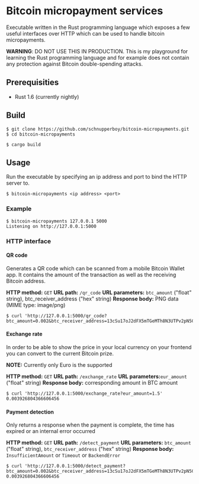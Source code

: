 # Bitcoin micropayment services
Executable written in the Rust programming language which exposes a few useful interfaces over HTTP which can be used to handle bitcoin micropayments.

**WARNING**: DO NOT USE THIS IN PRODUCTION. This is my playground for learning the Rust programming language and for example does not contain any protection against Bitcoin double-spending attacks.

## Prerequisities
* Rust 1.6 (currently nightly)

## Build
```
$ git clone https://github.com/schnupperboy/bitcoin-micropayments.git
$ cd bitcoin-micropayments

$ cargo build
```

## Usage
Run the executable by specifying an ip address and port to bind the HTTP server to.
```
$ bitcoin-micropayments <ip address> <port>
```

### Example
```
$ bitcoin-micropayments 127.0.0.1 5000
Listening on http://127.0.0.1:5000
```

### HTTP interface

#### QR code
Generates a QR code which can be scanned from a mobile Bitcoin Wallet app. It contains the amount of the transaction as well as the receiving Bitcoin address.

**HTTP method:** `GET`
**URL path:** `/qr_code`
**URL parameters:** `btc_amount` ("float" string), btc_receiver_address ("hex" string)
**Response body:** PNG data (MIME type: image/png)

```
$ curl 'http://127.0.0.1:5000/qr_code?btc_amount=0.002&btc_receiver_address=13cSu17oJ2dFX5mTGeMTh8N3UTPv2pN5CZ'
```

#### Exchange rate
In order to be able to show the price in your local currency on your frontend you can convert to the current Bitcoin prize.

**NOTE:** Currently only Euro is the supported

**HTTP method:** `GET`
**URL path:** `/exchange_rate`
**URL parameters:**`eur_amount` ("float" string) 
**Response body:** corresponding amount in BTC amount

```
$ curl 'http://127.0.0.1:5000/exchange_rate?eur_amount=1.5'
0.003926804366606456
```

#### Payment detection
Only returns a response when the payment is complete, the time has expired or an internal error occurred  

**HTTP method:** `GET`
**URL path:** `/detect_payment`
**URL parameters:** `btc_amount` ("float" string), `btc_receiver_address` ("hex" string)
**Response body:** `InsufficientAmount` or `Timeout` or `BackendError`

```
$ curl 'http://127.0.0.1:5000/detect_payment?btc_amount=0.002&btc_receiver_address=13cSu17oJ2dFX5mTGeMTh8N3UTPv2pN5CZ'
0.003926804366606456
```